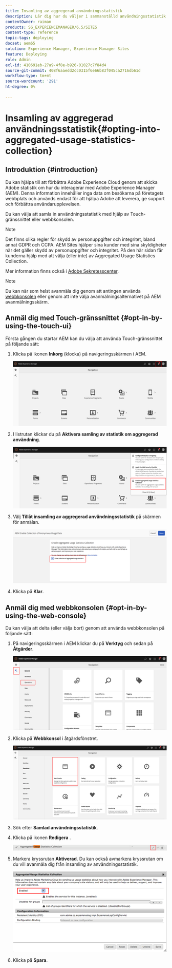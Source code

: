 ```yaml
---
title: Insamling av aggregerad användningsstatistik
description: Lär dig hur du väljer i sammanställd användningsstatistik.
contentOwner: raiman
products: SG_EXPERIENCEMANAGER/6.5/SITES
content-type: reference
topic-tags: deploying
docset: aem65
solution: Experience Manager, Experience Manager Sites
feature: Deploying
role: Admin
exl-id: 410691eb-27a9-4f8e-b926-01027c7f84d4
source-git-commit: 408f6aaedd2cc0315f6e66b83f045ca2716db61d
workflow-type: tm+mt
source-wordcount: '291'
ht-degree: 0%

---
```


# Insamling av aggregerad användningsstatistik{#opting-into-aggregated-usage-statistics-collection}

## Introduktion {#introduction}

Du kan hjälpa till att förbättra Adobe Experience Cloud genom att skicka Adobe statistik om hur du interagerar med Adobe Experience Manager (AEM). Denna information innehåller inga data om besökarna på företagets webbplats och används endast för att hjälpa Adobe att leverera, ge support och förbättra användarupplevelsen.

Du kan välja att samla in användningsstatistik med hjälp av Touch-gränssnittet eller webbkonsolen.

>[!NOTE]
>
>Det finns olika regler för skydd av personuppgifter och integritet, bland annat GDPR och CCPA. AEM Sites hjälper sina kunder med sina skyldigheter när det gäller skydd av personuppgifter och integritet. På den här sidan får kunderna hjälp med att välja (eller inte) av Aggregated Usage Statistics Collection.
>
>Mer information finns också i [Adobe Sekretesscenter](https://www.adobe.com/privacy.html).

>[!NOTE]
>
>Du kan när som helst avanmäla dig genom att antingen använda [webbkonsolen](/help/sites-deploying/opt-in-aggregated-usage-statistics.md#opt-in-by-using-the-web-console) eller genom att inte välja avanmälningsalternativet på AEM avanmälningsskärm.

## Anmäl dig med Touch-gränssnittet {#opt-in-by-using-the-touch-ui}

Första gången du startar AEM kan du välja att använda Touch-gränssnittet på följande sätt:

1. Klicka på ikonen **Inkorg** (klocka) på navigeringsskärmen i AEM.

   ![usage_StatisticsNavigationScreen](assets/usage_statisticsnavigationscreen.png)

1. I listrutan klickar du på **Aktivera samling av statistik om aggregerad användning**.

   ![usage_StatisticsNavigationScreen2](assets/usage_statisticsnavigationscreen2.png)

1. Välj **Tillåt insamling av aggregerad användningsstatistik** på skärmen för anmälan.

   ![usage_staticScreen](assets/usage_statisticsopt-inscreen.png)

1. Klicka på **Klar**.

## Anmäl dig med webbkonsolen {#opt-in-by-using-the-web-console}

Du kan välja att delta (eller välja bort) genom att använda webbkonsolen på följande sätt:

1. På navigeringsskärmen i AEM klickar du på **Verktyg** och sedan på **Åtgärder**.

   ![usage_StatisticsDashboard](assets/usage_statisticsopsdashboard.png)

1. Klicka på **Webbkonsol** i åtgärdsfönstret.

   ![usage_StatisticsSoundconsole](assets/usage_statisticswebconsole.png)

1. Sök efter **Samlad användningsstatistik**.
1. Klicka på ikonen **Redigera** .

   ![usage_StatisticsCollectionEdit](assets/usage_statisticscollectionedit.png)

1. Markera kryssrutan **Aktiverad**. Du kan också avmarkera kryssrutan om du vill avanmäla dig från insamling av användningsstatistik.

   ![usage_staticSelect](assets/usage_statisticsselect.png)

1. Klicka på **Spara**.
